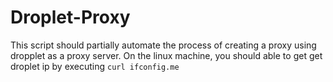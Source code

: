 # Droplet-Proxy

This script should partially automate the process of creating a proxy using dropplet as a proxy server. On the linux machine, you should able to get get droplet ip by executing `curl ifconfig.me`


